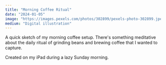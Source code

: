 ```yaml
---
title: "Morning Coffee Ritual"
date: "2024-01-05"
image: "https://images.pexels.com/photos/302899/pexels-photo-302899.jpeg"
medium: "Digital illustration"
---
```


A quick sketch of my morning coffee setup. There's something meditative about the daily ritual of grinding beans and brewing coffee that I wanted to capture.

Created on my iPad during a lazy Sunday morning.